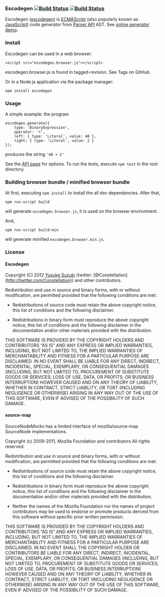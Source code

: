 ### Escodegen [![Build Status](https://secure.travis-ci.org/Constellation/escodegen.png)](http://travis-ci.org/Constellation/escodegen) [![Build Status](https://drone.io/github.com/Constellation/escodegen/status.png)](https://drone.io/github.com/Constellation/escodegen/latest)

Escodegen ([escodegen](http://github.com/Constellation/escodegen)) is [ECMAScript](http://www.ecma-international.org/publications/standards/Ecma-262.htm) (also popularly known as [JavaScript](http://en.wikipedia.org/wiki/JavaScript%3EJavaScript)) code generator from [Parser API](https://developer.mozilla.org/en/SpiderMonkey/Parser_API) AST. See [online generator demo](http://constellation.github.com/escodegen/demo/index.html).

### Install

Escodegen can be used in a web browser:

    <script src="escodegen.browser.js"></script>

escodegen.browser.js is found in tagged-revision. See Tags on GitHub.

Or in a Node.js application via the package manager:

    npm install escodegen

### Usage

A simple example: the program

    escodegen.generate({
        type: 'BinaryExpression',
        operator: '+',
        left: { type: 'Literal', value: 40 },
        right: { type: 'Literal', value: 2 }
    });

produces the string `'40 + 2'`

See the [API page](https://github.com/Constellation/escodegen/wiki/API) for options. To run the tests, execute `npm test` in the root directory.

### Building browser bundle / minified browser bundle

At first, executing `npm install` to install the all dev dependencies. After that,

    npm run-script build

will generate `escodegen.browser.js`, it is used on the browser environment.

And,

    npm run-script build-min

will generate minified `escodegen.browser.min.js`.

### License

#### Escodegen

Copyright (C) 2012 [Yusuke Suzuki](http://github.com/Constellation) (twitter: <span class="citation" data-cites="Constellation">\[@Constellation\]</span>(http://twitter.com/Constellation)) and other contributors.

Redistribution and use in source and binary forms, with or without modification, are permitted provided that the following conditions are met:

- Redistributions of source code must retain the above copyright notice, this list of conditions and the following disclaimer.

- Redistributions in binary form must reproduce the above copyright notice, this list of conditions and the following disclaimer in the documentation and/or other materials provided with the distribution.

THIS SOFTWARE IS PROVIDED BY THE COPYRIGHT HOLDERS AND CONTRIBUTORS “AS IS” AND ANY EXPRESS OR IMPLIED WARRANTIES, INCLUDING, BUT NOT LIMITED TO, THE IMPLIED WARRANTIES OF MERCHANTABILITY AND FITNESS FOR A PARTICULAR PURPOSE ARE DISCLAIMED. IN NO EVENT SHALL BE LIABLE FOR ANY DIRECT, INDIRECT, INCIDENTAL, SPECIAL, EXEMPLARY, OR CONSEQUENTIAL DAMAGES (INCLUDING, BUT NOT LIMITED TO, PROCUREMENT OF SUBSTITUTE GOODS OR SERVICES; LOSS OF USE, DATA, OR PROFITS; OR BUSINESS INTERRUPTION) HOWEVER CAUSED AND ON ANY THEORY OF LIABILITY, WHETHER IN CONTRACT, STRICT LIABILITY, OR TORT (INCLUDING NEGLIGENCE OR OTHERWISE) ARISING IN ANY WAY OUT OF THE USE OF THIS SOFTWARE, EVEN IF ADVISED OF THE POSSIBILITY OF SUCH DAMAGE.

#### source-map

SourceNodeMocks has a limited interface of mozilla/source-map SourceNode implementations.

Copyright (c) 2009-2011, Mozilla Foundation and contributors All rights reserved.

Redistribution and use in source and binary forms, with or without modification, are permitted provided that the following conditions are met:

- Redistributions of source code must retain the above copyright notice, this list of conditions and the following disclaimer.

- Redistributions in binary form must reproduce the above copyright notice, this list of conditions and the following disclaimer in the documentation and/or other materials provided with the distribution.

- Neither the names of the Mozilla Foundation nor the names of project contributors may be used to endorse or promote products derived from this software without specific prior written permission.

THIS SOFTWARE IS PROVIDED BY THE COPYRIGHT HOLDERS AND CONTRIBUTORS “AS IS” AND ANY EXPRESS OR IMPLIED WARRANTIES, INCLUDING, BUT NOT LIMITED TO, THE IMPLIED WARRANTIES OF MERCHANTABILITY AND FITNESS FOR A PARTICULAR PURPOSE ARE DISCLAIMED. IN NO EVENT SHALL THE COPYRIGHT HOLDER OR CONTRIBUTORS BE LIABLE FOR ANY DIRECT, INDIRECT, INCIDENTAL, SPECIAL, EXEMPLARY, OR CONSEQUENTIAL DAMAGES (INCLUDING, BUT NOT LIMITED TO, PROCUREMENT OF SUBSTITUTE GOODS OR SERVICES; LOSS OF USE, DATA, OR PROFITS; OR BUSINESS INTERRUPTION) HOWEVER CAUSED AND ON ANY THEORY OF LIABILITY, WHETHER IN CONTRACT, STRICT LIABILITY, OR TORT (INCLUDING NEGLIGENCE OR OTHERWISE) ARISING IN ANY WAY OUT OF THE USE OF THIS SOFTWARE, EVEN IF ADVISED OF THE POSSIBILITY OF SUCH DAMAGE.
